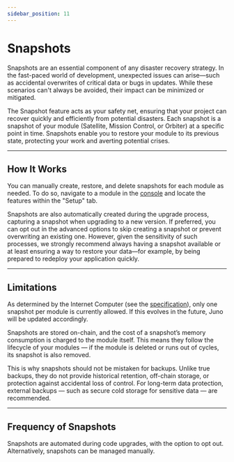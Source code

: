 ```yaml
---
sidebar_position: 11
---
```


# Snapshots

Snapshots are an essential component of any disaster recovery strategy. In the fast-paced world of development, unexpected issues can arise—such as accidental overwrites of critical data or bugs in updates. While these scenarios can't always be avoided, their impact can be minimized or mitigated.

The Snapshot feature acts as your safety net, ensuring that your project can recover quickly and efficiently from potential disasters. Each snapshot is a snapshot of your module (Satellite, Mission Control, or Orbiter) at a specific point in time. Snapshots enable you to restore your module to its previous state, protecting your work and averting potential crises.

---

## How It Works

You can manually create, restore, and delete snapshots for each module as needed. To do so, navigate to a module in the [console] and locate the features within the "Setup" tab.

Snapshots are also automatically created during the upgrade process, capturing a snapshot when upgrading to a new version. If preferred, you can opt out in the advanced options to skip creating a snapshot or prevent overwriting an existing one. However, given the sensitivity of such processes, we strongly recommend always having a snapshot available or at least ensuring a way to restore your data—for example, by being prepared to redeploy your application quickly.

---

## Limitations

As determined by the Internet Computer (see the [specification](https://internetcomputer.org/docs/current/references/ic-interface-spec#ic-take_canister_snapshot)), only one snapshot per module is currently allowed. If this evolves in the future, Juno will be updated accordingly.

Snapshots are stored on-chain, and the cost of a snapshot’s memory consumption is charged to the module itself. This means they follow the lifecycle of your modules — if the module is deleted or runs out of cycles, its snapshot is also removed.

This is why snapshots should not be mistaken for backups. Unlike true backups, they do not provide historical retention, off-chain storage, or protection against accidental loss of control. For long-term data protection, external backups — such as secure cold storage for sensitive data — are recommended.

---

## Frequency of Snapshots

Snapshots are automated during code upgrades, with the option to opt out. Alternatively, snapshots can be managed manually.

[console]: ../terminology.md#console
